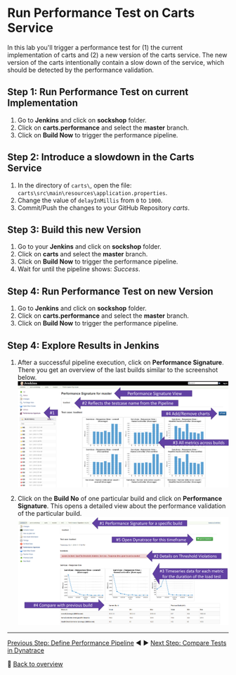 # Run Performance Test on Carts Service

In this lab you'll trigger a performance test for (1) the current implementation of carts and (2) a new version of the carts service. The new version of the carts intentionally contain a slow down of the service, which should be detected by the performance validation.

## Step 1: Run Performance Test on current Implementation
1. Go to  **Jenkins** and click on **sockshop** folder.
1. Click on **carts.performance** and select the **master** branch.  
1. Click on **Build Now** to trigger the performance pipeline.

## Step 2: Introduce a slowdown in the Carts Service
1. In the directory of `carts\`, open the file: `carts\src\main\resources\application.properties`.
1. Change the value of `delayInMillis` from `0` to `1000`.
1. Commit/Push the changes to your GitHub Repository *carts*.

## Step 3: Build this new Version
1. Go to your **Jenkins** and click on **sockshop** folder.
1. Click on **carts** and select the **master** branch.
1. Click on **Build Now** to trigger the performance pipeline.
1. Wait for until the pipeline shows: *Success*.

## Step 4: Run Performance Test on new Version
1. Go to **Jenkins** and click on **sockshop** folder.
1. Click on **carts.performance** and select the **master** branch.  
1. Click on **Build Now** to trigger the performance pipeline.

## Step 4: Explore Results in Jenkins
1. After a successful pipeline execution, click on **Performance Signature**.
There you get an overview of the last builds similar to the screenshot below. 
![jenkins_result](../assets/jenkins_result.png)

1. Click on the **Build No** of one particular build and click on **Performance Signature**.
This opens a detailed view about the performance validation of the particular build. 
![built_result](../assets/built_result.png)

---

[Previous Step: Define Performance Pipeline](../04_Define_Performance_Pipeline) :arrow_backward: :arrow_forward: [Next Step: Compare Tests in Dynatrace](../06_Compare_Tests_in_Dynatrace)

:arrow_up_small: [Back to overview](../)